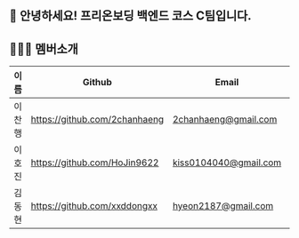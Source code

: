 ## 👋 안녕하세요! 프리온보딩 백엔드 코스 C팀입니다.

## 👨‍👨‍👦 멤버소개

|이름|Github|Email|Blog|
|----|----|----|----|
|이찬행|https://github.com/2chanhaeng|2chanhaeng@gmail.com|https://chomu.dev/|
|이호진|https://github.com/HoJin9622|kiss0104040@gmail.com|https://velog.io/@hojin9622|
|김동현|https://github.com/xxddongxx|hyeon2187@gmail.com|-|
